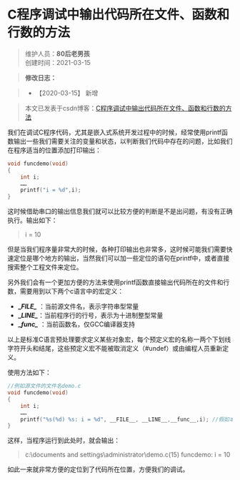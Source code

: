 # C程序调试中输出代码所在文件、函数和行数的方法
>维护人员：**80后老男孩**  
>创建时间：2021-03-15  

> **修改日志：**

> - 【2020-03-15】  新增

> 本文已发表于csdn博客：[C程序调试中输出代码所在文件、函数和行数的方法](https://blog.csdn.net/weixin_41034400/article/details/114828977)

我们在调试C程序代码，尤其是嵌入式系统开发过程中的时候，经常使用printf函数输出一些我们需要关注的变量和状态，以判断我们代码中存在的问题，比如我们在程序适当的位置添加打印输出：

```c
void funcdemo(void)
{
    int i;
    ……
    printf("i = %d",i);
}
```

这时候借助串口的输出信息我们就可以比较方便的判断是不是出问题，有没有正确执行。输出如下：
>i = 10

但是当我们程序量非常大的时候，各种打印输出也非常多，这时候可能我们需要快速定位是哪个地方的输出，当然我们可以加一些定位的语句在printf中，或者直接搜索整个工程文件来定位。

另外我们会有一个更加方便的方法来使用printf函数直接输出代码所在的文件和行数，需要用到以下两个c语言中的宏定义：

- **\__FILE\__** ：当前源文件名，表示字符串型常量
- **\__LINE\__**：当前程序行的行号，表示为十进制整型常量
- **\__func\__** ：当前函数名，仅GCC编译器支持

以上是标准C语言预处理要求定义某些对象宏，每个预定义宏的名称一两个下划线字符开头和结尾，这些预定义宏不能被取消定义（#undef）或由编程人员重新定义。

使用方法如下：
```c
//例如源文件的文件名demo.c
void funcdemo(void)
{
    int i;
    ……
    printf("%s(%d) %s: i = %d", __FILE__, __LINE__,__func__,i); //假如本行是从第一行开始数的第15行
}
```
这样，当程序运行到此处时，就会输出：
> c:\\documents and settings\\administrator\\demo.c(15) funcdemo: i = 10

如此一来就非常方便的定位到了代码所在位置，方便我们的调试。